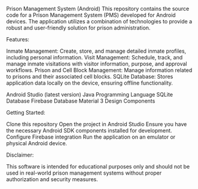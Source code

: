 Prison Management System (Android)
This repository contains the source code for a Prison Management System (PMS) developed for Android devices. The application utilizes a combination of technologies to provide a robust and user-friendly solution for prison administration.

Features:

Inmate Management: Create, store, and manage detailed inmate profiles, including personal information.
Visit Management: Schedule, track, and manage inmate visitations with visitor information, purpose, and approval workflows.
Prison and Cell Block Management: Manage information related to prisons and their associated cell blocks.
SQLite Database: Stores application data locally on the device, ensuring offline functionality.

Android Studio (latest version)
Java Programming Language
SQLite Database
Firebase Database
Material 3 Design Components

Getting Started:

Clone this repository
Open the project in Android Studio
Ensure you have the necessary Android SDK components installed for development.
Configure Firebase integration
Run the application on an emulator or physical Android device.


Disclaimer:

This software is intended for educational purposes only and should not be used in real-world prison management systems without proper authorization and security measures.
